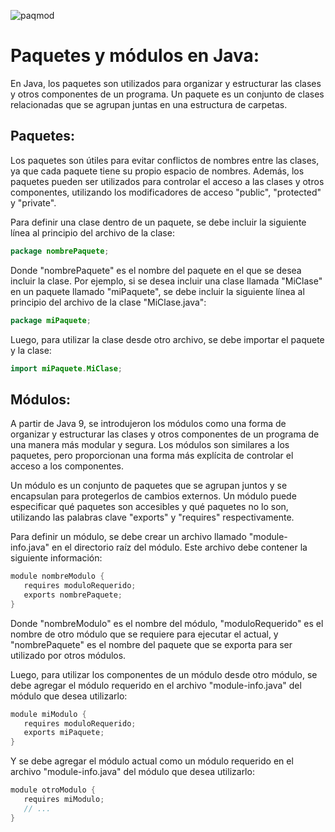 ![paqmod](https://user-images.githubusercontent.com/75398496/233383256-fa421531-6a68-4c5e-8579-67f07943af23.png)

# Paquetes y módulos en Java:
En Java, los paquetes son utilizados para organizar y estructurar las clases y otros componentes de un programa. Un paquete es un conjunto de clases relacionadas que se agrupan juntas en una estructura de carpetas.

## Paquetes:
Los paquetes son útiles para evitar conflictos de nombres entre las clases, ya que cada paquete tiene su propio espacio de nombres. Además, los paquetes pueden ser utilizados para controlar el acceso a las clases y otros componentes, utilizando los modificadores de acceso "public", "protected" y "private".

Para definir una clase dentro de un paquete, se debe incluir la siguiente línea al principio del archivo de la clase:

```java
package nombrePaquete;
```
Donde "nombrePaquete" es el nombre del paquete en el que se desea incluir la clase. Por ejemplo, si se desea incluir una clase llamada "MiClase" en un paquete llamado "miPaquete", se debe incluir la siguiente línea al principio del archivo de la clase "MiClase.java":

```java
package miPaquete;
```
Luego, para utilizar la clase desde otro archivo, se debe importar el paquete y la clase:

```java
import miPaquete.MiClase;
```

## Módulos:
A partir de Java 9, se introdujeron los módulos como una forma de organizar y estructurar las clases y otros componentes de un programa de una manera más modular y segura. Los módulos son similares a los paquetes, pero proporcionan una forma más explícita de controlar el acceso a los componentes.

Un módulo es un conjunto de paquetes que se agrupan juntos y se encapsulan para protegerlos de cambios externos. Un módulo puede especificar qué paquetes son accesibles y qué paquetes no lo son, utilizando las palabras clave "exports" y "requires" respectivamente.

Para definir un módulo, se debe crear un archivo llamado "module-info.java" en el directorio raíz del módulo. Este archivo debe contener la siguiente información:

```java
module nombreModulo {
   requires moduloRequerido;
   exports nombrePaquete;
}
```

Donde "nombreModulo" es el nombre del módulo, "moduloRequerido" es el nombre de otro módulo que se requiere para ejecutar el actual, y "nombrePaquete" es el nombre del paquete que se exporta para ser utilizado por otros módulos.

Luego, para utilizar los componentes de un módulo desde otro módulo, se debe agregar el módulo requerido en el archivo "module-info.java" del módulo que desea utilizarlo:

```java
module miModulo {
   requires moduloRequerido;
   exports miPaquete;
}
```

Y se debe agregar el módulo actual como un módulo requerido en el archivo "module-info.java" del módulo que desea utilizarlo:

```java
module otroModulo {
   requires miModulo;
   // ...
}
```
